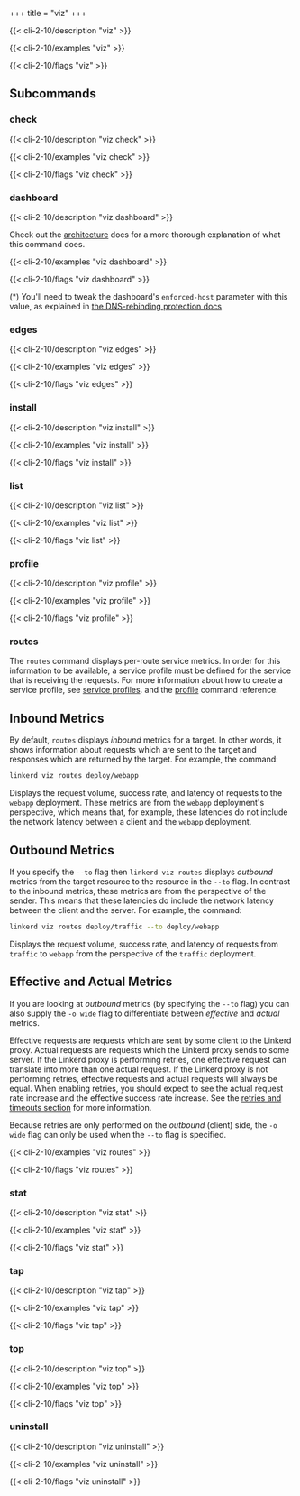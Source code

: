 +++
title = "viz"
+++

{{< cli-2-10/description "viz" >}}

{{< cli-2-10/examples "viz" >}}

{{< cli-2-10/flags "viz" >}}

## Subcommands

### check

{{< cli-2-10/description "viz check" >}}

{{< cli-2-10/examples "viz check" >}}

{{< cli-2-10/flags "viz check" >}}

### dashboard

{{< cli-2-10/description "viz dashboard" >}}

Check out the [architecture](../../architecture/#dashboard) docs for a
more thorough explanation of what this command does.

{{< cli-2-10/examples "viz dashboard" >}}

{{< cli-2-10/flags "viz dashboard" >}}

(*) You'll need to tweak the dashboard's `enforced-host` parameter with this
value, as explained in [the DNS-rebinding protection
docs](../../../tasks/exposing-dashboard/#tweaking-host-requirement)

### edges

{{< cli-2-10/description "viz edges" >}}

{{< cli-2-10/examples "viz edges" >}}

{{< cli-2-10/flags "viz edges" >}}

### install

{{< cli-2-10/description "viz install" >}}

{{< cli-2-10/examples "viz install" >}}

{{< cli-2-10/flags "viz install" >}}

### list

{{< cli-2-10/description "viz list" >}}

{{< cli-2-10/examples "viz list" >}}

{{< cli-2-10/flags "viz list" >}}

### profile

{{< cli-2-10/description "viz profile" >}}

{{< cli-2-10/examples "viz profile" >}}

{{< cli-2-10/flags "viz profile" >}}

### routes

The `routes` command displays per-route service metrics.  In order for
this information to be available, a service profile must be defined for the
service that is receiving the requests.  For more information about how to
create a service profile, see [service profiles](../../../features/service-profiles/).
and the [profile](../../cli/profile/) command reference.

## Inbound Metrics

By default, `routes` displays *inbound* metrics for a target.  In other
words, it shows information about requests which are sent to the target and
responses which are returned by the target.  For example, the command:

```bash
linkerd viz routes deploy/webapp
```

Displays the request volume, success rate, and latency of requests to the
`webapp` deployment.  These metrics are from the `webapp` deployment's
perspective, which means that, for example, these latencies do not include the
network latency between a client and the `webapp` deployment.

## Outbound Metrics

If you specify the `--to` flag then `linkerd viz routes` displays *outbound* metrics
from the target resource to the resource in the `--to` flag.  In contrast to
the inbound metrics, these metrics are from the perspective of the sender.  This
means that these latencies do include the network latency between the client
and the server.  For example, the command:

```bash
linkerd viz routes deploy/traffic --to deploy/webapp
```

Displays the request volume, success rate, and latency of requests from
`traffic` to `webapp` from the perspective of the `traffic` deployment.

## Effective and Actual Metrics

If you are looking at *outbound* metrics (by specifying the `--to` flag) you
can also supply the `-o wide` flag to differentiate between *effective* and
*actual* metrics.

Effective requests are requests which are sent by some client to the Linkerd
proxy. Actual requests are requests which the Linkerd proxy sends to some
server. If the Linkerd proxy is performing retries, one effective request can
translate into more than one actual request. If the Linkerd proxy is not
performing retries, effective requests and actual requests will always be equal.
When enabling retries, you should expect to see the actual request rate
increase and the effective success rate increase.  See the
[retries and timeouts section](../../../features/retries-and-timeouts/) for more
information.

Because retries are only performed on the *outbound* (client) side, the
`-o wide` flag can only be used when the `--to` flag is specified.

{{< cli-2-10/examples "viz routes" >}}

{{< cli-2-10/flags "viz routes" >}}

### stat

{{< cli-2-10/description "viz stat" >}}

{{< cli-2-10/examples "viz stat" >}}

{{< cli-2-10/flags "viz stat" >}}

### tap

{{< cli-2-10/description "viz tap" >}}

{{< cli-2-10/examples "viz tap" >}}

{{< cli-2-10/flags "viz tap" >}}

### top

{{< cli-2-10/description "viz top" >}}

{{< cli-2-10/examples "viz top" >}}

{{< cli-2-10/flags "viz top" >}}

### uninstall

{{< cli-2-10/description "viz uninstall" >}}

{{< cli-2-10/examples "viz uninstall" >}}

{{< cli-2-10/flags "viz uninstall" >}}
